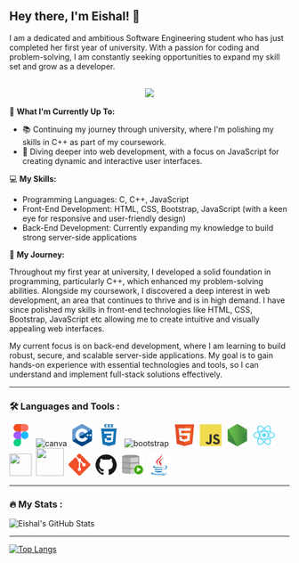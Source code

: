 ## Hey there, I'm Eishal! 👋 
I am a dedicated and ambitious Software Engineering student who has just completed her first year of university. With a passion for coding and problem-solving, I am constantly seeking opportunities to expand my skill set and grow as a developer.
<div id="badges">
  <img src="https://komarev.com/ghpvc/?username=Eishal-Fatima-Qadri&style=flat-square&color=blue" alt=""/>
</div>

<div id="header" align="center">
  <img src="https://i.giphy.com/media/v1.Y2lkPTc5MGI3NjExMGt5cGE1M29kcXlkM2UzYWdtbno4dDhnMXFtNm1hcDNvbXV2dTlzOCZlcD12MV9pbnRlcm5hbF9naWZfYnlfaWQmY3Q9cw/aIJDrOomj81MQZz2uO/giphy.gif" width="200"/>
</div>

🔭 **What I'm Currently Up To:**

- 📚 Continuing my journey through university, where I'm polishing my skills in C++ as part of my coursework.
- 🌱 Diving deeper into web development, with a focus on JavaScript for creating dynamic and interactive user interfaces.



💻 **My Skills:**
- Programming Languages: C, C++, JavaScript
- Front-End Development: HTML, CSS, Bootstrap, JavaScript (with a keen eye for responsive and user-friendly design)
- Back-End Development: Currently expanding my knowledge to build strong server-side applications


🚀 **My Journey:**

Throughout my first year at university, I developed a solid foundation in programming, particularly C++, which enhanced my problem-solving abilities. Alongside my coursework, I discovered a deep interest in web development, an area that continues to thrive and is in high demand. I have since polished my skills in front-end technologies like HTML, CSS, Bootstrap, JavaScript etc allowing me to create intuitive and visually appealing web interfaces.

My current focus is on back-end development, where I am learning to build robust, secure, and scalable server-side applications. My goal is to gain hands-on experience with essential technologies and tools, so I can understand and implement full-stack solutions effectively.

---

### :hammer_and_wrench: Languages and Tools :
<div>
  <img src="https://github.com/devicons/devicon/blob/master/icons/figma/figma-original.svg" width="40" height="40"/>&nbsp;
   <img src="https://github-production-user-asset-6210df.s3.amazonaws.com/136815194/253220886-02494c7c-de6a-43a6-9293-6369696842ed.png"  title="canva" alt="canva" width="40" height="40"/>&nbsp;
   <img src="https://github.com/devicons/devicon/blob/master/icons/cplusplus/cplusplus-original.svg"  title="CPLUSPLUS" alt="CPLUSPLUS" width="40" height="40"/>&nbsp;
  <img src="https://github.com/devicons/devicon/blob/master/icons/css3/css3-plain-wordmark.svg"  title="CSS3" alt="CSS" width="40" height="40"/>&nbsp;
   <img src="https://user-images.githubusercontent.com/25181517/183898054-b3d693d4-dafb-4808-a509-bab54cf5de34.png"  title="bootstrap" alt="bootstrap" width="40" height="40"/>&nbsp;
  <img src="https://github.com/devicons/devicon/blob/master/icons/html5/html5-original.svg" title="HTML5" alt="HTML" width="40" height="40"/>&nbsp;
  <img src="https://github.com/devicons/devicon/blob/master/icons/javascript/javascript-original.svg" title="JavaScript" alt="JavaScript" width="40" height="40"/>&nbsp;
  <img src="https://github.com/devicons/devicon/blob/master/icons/nodejs/nodejs-original.svg" width="40" height="40"/>&nbsp;
      <img src="https://github.com/devicons/devicon/blob/master/icons/react/react-original.svg" width="40" height="40"/>&nbsp;
   <img src="https://user-images.githubusercontent.com/25181517/121401671-49102800-c959-11eb-9f6f-74d49a5e1774.png" width="40" height="40"/>&nbsp;
   <img src="https://user-images.githubusercontent.com/25181517/183859966-a3462d8d-1bc7-4880-b353-e2cbed900ed6.png" width="50" height="50" />&nbsp;
     <img src="https://github.com/devicons/devicon/blob/master/icons/git/git-original.svg" width="40" height="40"/>&nbsp;
  <img src="https://github.com/devicons/devicon/blob/master/icons/github/github-original.svg" width="40" height="40"/>&nbsp;
     <img src="https://github.com/devicons/devicon/blob/master/icons/sqldeveloper/sqldeveloper-original.svg" width="40" height="40"/>&nbsp;
          <img src="https://github.com/devicons/devicon/blob/master/icons/java/java-original.svg" width="40" height="40"/>&nbsp;
  
  
</div>

---

### 🔥 My Stats :

![Eishal's GitHub Stats](https://github-readme-stats.vercel.app/api?username=Eishal-Fatima-Qadri&show_icons=true&theme=dracula)





---

[![Top Langs](https://github-readme-stats.vercel.app/api/top-langs/?username=Eishal-Fatima-Qadri&layout=compact&theme=vision-friendly-dark)](https://github.com/anuraghazra/github-readme-stats)

